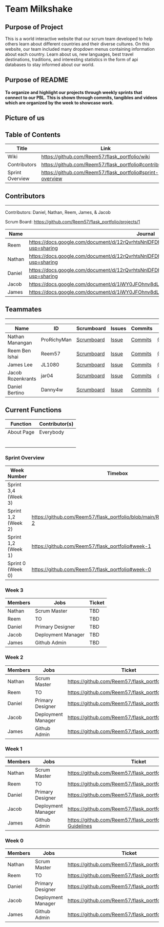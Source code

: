 # Team Milkshake

## Purpose of Project
This is a world interactive website that our scrum team developed to help others learn about different countries and their diverse cultures. On this website, our team included many dropdown menus containing information about each country. Learn about us, new languages, best travel destinations, traditions, and interesting statistics in the form of api databases to stay informed about our world.

## Purpose of README
#### To organize and highlight our projects through weekly sprints that connect to our PBL. This is shown through commits, tangibles and videos which are organized by the week to showcase work.

## Picture of us


## Table of Contents
| Title | Link |
| ---------------- | ------------------------------------------------------------------------------------------------------------ |
| Wiki | https://github.com/Reem57/flask_portfolio/wiki |
| Contributors | https://github.com/Reem57/flask_portfolio#contributors |
| Sprint Overview | https://github.com/Reem57/flask_portfolio#sprint-overview |


## Contributors
---------------------------------------

Contributors: Daniel, Nathan, Reem, James, & Jacob

Scrum Board: https://github.com/Reem57/flask_portfolio/projects/1

| Name             | Journal                                                                                                      |
| ---------------- | ------------------------------------------------------------------------------------------------------------ |
|  Reem | https://docs.google.com/document/d/12rQvrhtsNnlDFDhkCI9sT8w7fTD3y-4FW6W8LPLuf9w/edit?usp=sharing|
|  Nathan | https://docs.google.com/document/d/12rQvrhtsNnlDFDhkCI9sT8w7fTD3y-4FW6W8LPLuf9w/edit?usp=sharing|
|  Daniel | https://docs.google.com/document/d/12rQvrhtsNnlDFDhkCI9sT8w7fTD3y-4FW6W8LPLuf9w/edit?usp=sharing|
|  Jacob | https://docs.google.com/document/d/1iWY0JFOhnv8dLGOX7WXPdvvbnUYI_WglTmJvhG3r4QQ/edit|
|  James | https://docs.google.com/document/d/1iWY0JFOhnv8dLGOX7WXPdvvbnUYI_WglTmJvhG3r4QQ/edit|

## Teammates
---------------------------------------
| Name             | ID              | Scrumboard                                                                   | Issues |Commits  | Profile          |
| ---------------- | --------------- | ---------------------------------------------------------------------------- | ------ |----------- | ---------------- |
| Nathan Manangan  | ProRichyMan     | [Scrumboard]() | [Issue]() | [Commits]()| [@ProRichyMan]()|
| Reem Ben Ishai | Reem57 | [Scrumboard]() | [Issue]() | [Commits]()| [@Reem57]()|
| James Lee  | JL1080          | [Scrumboard]() | [Issue]() | [Commits]()| [@JL1080]()|
| Jacob Rozenkrants     | jar04  | [Scrumboard]() | [Issue]() | [Commits]()| [@jar04]()|
| Daniel Bertino     | Danny4w | [Scrumboard]() | [Issue]() | [Commits]()| [@Danny4w]()|

## Current Functions
| Function | Contributor(s)|
| ------------- | -------------------------------------------------------------|
| About Page | Everybody |
|  |  |
|  |  |
|  |  |
|  |  |
|  |  |
|  |  |

### Sprint Overview
| Week Number | Timebox | Issue List                                              |
| ------------- | ------------- | -------------------------------------------------------------|
| Sprint 3,4 (Week 3)   |  |      https://github.com/Reem57/flask_portfolio/issues?q=is%3Aopen+is%3Aissue+label%3A%22Week+3%22       |
| Sprint 1,2 (Week 2)   | https://github.com/Reem57/flask_portfolio/blob/main/README.md#week-2 |      https://github.com/Reem57/flask_portfolio/issues?q=is%3Aopen+is%3Aissue+label%3A%22Week+2%22       |
| Sprint 1,2 (Week 1)   | https://github.com/Reem57/flask_portfolio#week-1 |    https://github.com/Reem57/flask_portfolio/issues?q=is%3Aopen+is%3Aissue+label%3A%22Week+1%22       |
| Sprint 0 (Week 0)   | https://github.com/Reem57/flask_portfolio#week-0 |     https://github.com/Reem57/flask_portfolio/issues?q=is%3Aopen+is%3Aissue+label%3A%22Week+0%22       |

### Week 3
| Members | Jobs | Ticket |
| ------------- | -------------------------------------------------------------| - |
| Nathan | Scrum Master | TBD |
| Reem | TO | TBD |
| Daniel | Primary Designer | TBD |
| Jacob | Deployment Manager | TBD |
| James | Github Admin | TBD |

### Week 2
| Members | Jobs | Ticket |
| ------------- | -------------------------------------------------------------| - |
| Nathan | Scrum Master | https://github.com/Reem57/flask_portfolio/issues/11 |
| Reem | TO | https://github.com/Reem57/flask_portfolio/issues/11 |
| Daniel | Primary Designer | https://github.com/Reem57/flask_portfolio/issues/11 |
| Jacob | Deployment Manager | https://github.com/Reem57/flask_portfolio/issues/11 |
| James | Github Admin | https://github.com/Reem57/flask_portfolio/issues/11 |

### Week 1
| Members | Jobs | Ticket |
| ------------- | -------------------------------------------------------------| - |
| Nathan | Scrum Master | https://github.com/Reem57/flask_portfolio/wiki/Policies |
| Reem | TO | https://github.com/Reem57/flask_portfolio/issues/7 |
| Daniel | Primary Designer | https://github.com/Reem57/flask_portfolio/wiki/Theme |
| Jacob | Deployment Manager | https://github.com/Reem57/flask_portfolio/wiki/Deployment |
| James | Github Admin | https://github.com/Reem57/flask_portfolio/wiki/Contribution-Guidelines |


### Week 0
| Members | Jobs | Ticket |
| ------------- | -------------------------------------------------------------| - |
| Nathan | Scrum Master | https://github.com/Reem57/flask_portfolio/projects/1 |
| Reem | TO | https://github.com/Reem57/flask_portfolio/issues/7 |
| Daniel | Primary Designer | https://github.com/Reem57/flask_portfolio/issues/3 |
| Jacob | Deployment Manager | https://github.com/Reem57/flask_portfolio/issues/11 |
| James | Github Admin | https://github.com/Reem57/flask_portfolio/issues/1 |

